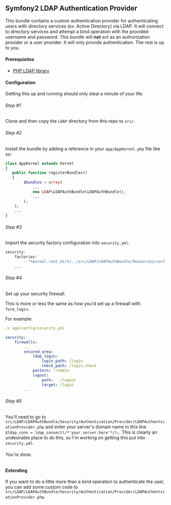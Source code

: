## Symfony2 LDAP Authentication Provider

This bundle contains a custom authentication provider for authenticating users with directory services (ex. Active Directory) via LDAP. It will 
connect to directory services and attempt a bind operation with the provided username and password. This bundle will **not** act as an 
authorization provider or a user provider. It will only provide authentication. The rest is up to you. 

#### Prerequisites

- [PHP LDAP library](http://php.net/manual/en/book.ldap.php)

#### Configuration

Getting this up and running should only steal a minute of your life. 

###### Step #1

Clone and then copy the `LDAP` directory from this repo to `src/`.

###### Step #2

Install the bundle by adding a reference in your `app/AppKernel.php` file like so:

```php
class AppKernel extends Kernel
{
   public function registerBundles()
   {
        $bundles = array(
            ...
            new LDAP\LDAPAuthBundle\LDAPAuthBundle(),
            ...
        );
    );
    ...
}
```
###### Step #3

Import the security factory configuration into `security.yml`.

```PHP
security:
    factories:
        - "%kernel.root_dir%/../src/LDAP/LDAPAuthBundle/Resources/config/security_factories.yml"
    ...
```

###### Step #4

Set up your security firewall. 

This is more or less the same as how you'd set up a firewall with `form_login`. 

For example:

```yaml
// app/config/security.yml

security:
    firewalls:
        ...
        secured_area:
            ldap_login: 
                login_path: /login
                check_path: /login_check
            pattern: ^/admin
            logout:
                path:   /logout
                target: /login
        ...
```

###### Step #5
You'll need to go to `src/LDAP/LDAPAuthBundle/Security/Authentication/Provider/LDAPAuthenticationProvider.php` and 
enter your server's domain name in this line `$ldap_conn = ldap_connect(/*'your.server.here'*/);`. This is clearly an 
undesirable place to do this, so I'm working on getting this put into `security.yml`.

###### You're done.


#### Extending

If you want to do a little more than a bind operation to authenticate the user, you can add some custom code to 
`src/LDAP/LDAPAuthBundle/Security/Authentication/Provider/LDAPAuthenticationProvider.php`.
